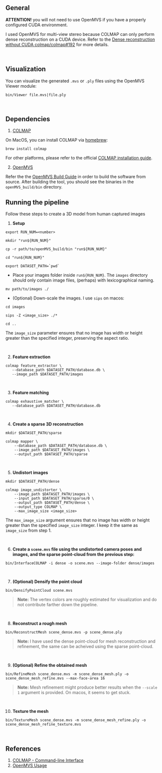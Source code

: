 ## General

**ATTENTION!** you will not need to use OpenMVS if you have a properly configured CUDA environment.

I used OpenMVS for multi-view stereo because COLMAP can only perform dense reconstruction on a CUDA device. Refer to the [Dense reconstruction without CUDA colmap/colmap#192](https://github.com/colmap/colmap/issues/192) for more details.

<br />

## Visualization

You can visualize the generated `.mvs` or `.ply` files using the OpenMVS Viewer module:
```
bin/Viewer file.mvs|file.ply
```

<br />

## Dependencies

1. [COLMAP](https://github.com/colmap/colmap)

On MacOS, you can install COLMAP via [homebrew](https://brew.sh/):
 ```
 brew install colmap
 ```
 For other platforms, please refer to the official [COLMAP installation guide](https://colmap.github.io/install.html).

2. [OpenMVS](https://github.com/cdcseacave/openMVS)

Refer the the [OpenMVS Build Guide](https://github.com/electech6/openMVS_comments/blob/master/BUILD.md) in order to build the software from source.
After building the tool, you should see the binaries in the `openMVS_build/bin` directory.


## Running the pipeline

Follow these steps to create a 3D model from human captured images

1. **Setup**
```
export RUN_NUM=<number>

mkdir "run${RUN_NUM}"

cp -r path/to/openMVS_build/bin "run${RUN_NUM}"

cd "run${RUN_NUM}"

export DATASET_PATH=`pwd`
```

 * Place your images folder inside `run${RUN_NUM}`. The `images` directory should only contain image files, (perhaps) with lexicographical naming.
```
mv path/to/images ./
```

 * (Optional) Down-scale the images. I use `sips` on macos:
```
cd images

sips -Z <image_size> ./*

cd ..
```

The `image_size` parameter ensures that no image has width or height greater than the specified integer, preserving the aspect ratio.

<br />

2. **Feature extraction**
```
colmap feature_extractor \
   --database_path $DATASET_PATH/database.db \
   --image_path $DATASET_PATH/images
```

<br />

3. **Feature matching**
```
colmap exhaustive_matcher \
   --database_path $DATASET_PATH/database.db
```

<br />

4. **Create a sparse 3D reconstruction**
```
mkdir $DATASET_PATH/sparse

colmap mapper \
    --database_path $DATASET_PATH/database.db \
    --image_path $DATASET_PATH/images \
    --output_path $DATASET_PATH/sparse
```

<br />

5. **Undistort images**
```
mkdir $DATASET_PATH/dense

colmap image_undistorter \
    --image_path $DATASET_PATH/images \
    --input_path $DATASET_PATH/sparse/0 \
    --output_path $DATASET_PATH/dense \
    --output_type COLMAP \
    --max_image_size <image_size>
```

The `max_image_size` argument ensures that no image has width or height greater than the specified `image_size` integer.
I keep it the same as `image_size` from step 1.

<br />

6. **Create a `scene.mvs` file using the undistorted camera poses and images, and the sparse point-cloud from the previous step:**
```
bin/InterfaceCOLMAP -i dense -o scene.mvs --image-folder dense/images
```

<br />

7. **(Optional) Densify the point cloud**
```
bin/DensifyPointCloud scene.mvs
```

> **Note:** The vertex colors are roughly estimated for visualization and do not contribute farther down the pipeline.

<br />

8. **Reconstruct a rough mesh**
```
bin/ReconstructMesh scene_dense.mvs -p scene_dense.ply
```

> **Note:** I have used the dense point-cloud for mesh reconstruction and refinement, the same can be acheived using the sparse point-cloud.

<br />

9. **(Optional) Refine the obtained mesh**
```
bin/RefineMesh scene_dense.mvs -m scene_dense_mesh.ply -o scene_dense_mesh_refine.mvs --max-face-area 16
```

> **Note:** Mesh refinement might produce better results when the `--scale 1` argument is provided. On macos, it seems to get stuck.

<br />

10. **Texture the mesh**
```
bin/TextureMesh scene_dense.mvs -m scene_dense_mesh_refine.ply -o scene_dense_mesh_refine_texture.mvs
```

<br />

## References

1. [COLMAP - Command-line Interface](https://colmap.github.io/cli.html#example)
2. [OpenMVS Usage](https://github.com/cdcseacave/openMVS/wiki/Usage#dense-point-cloud-reconstruction-using-available-depth-maps-optional)

